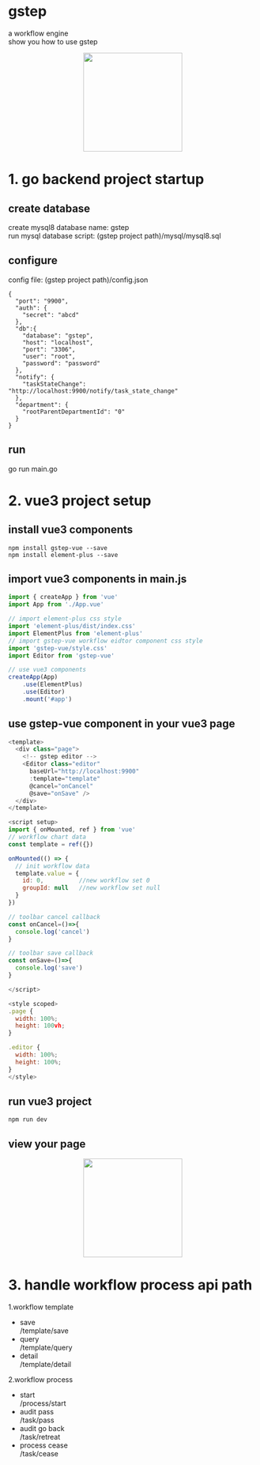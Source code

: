 # gstep
a workflow engine  
show you how to use gstep


<p align="center">
    <img width="200" height="200" src="https://www.bqdnao.com/faceroop-static/gstep_logo.png">
</p>

# 1. go backend project startup
## create database
create mysql8 database name: gstep  
run mysql database script: (gstep project path)/mysql/mysql8.sql

## configure
config file: (gstep project path)/config.json
```
{
  "port": "9900",
  "auth": {
    "secret": "abcd"
  },
  "db":{
    "database": "gstep",
    "host": "localhost",
    "port": "3306",
    "user": "root",
    "password": "password"
  },
  "notify": {
    "taskStateChange": "http://localhost:9900/notify/task_state_change"
  },
  "department": {
    "rootParentDepartmentId": "0"
  }
}
```

## run
go run main.go



# 2. vue3 project setup
## install vue3 components
```
npm install gstep-vue --save
npm install element-plus --save
```

## import vue3 components in main.js
```js
import { createApp } from 'vue'
import App from './App.vue'

// import element-plus css style
import 'element-plus/dist/index.css'
import ElementPlus from 'element-plus'
// import gstep-vue workflow eidtor component css style
import 'gstep-vue/style.css'
import Editor from 'gstep-vue'

// use vue3 components
createApp(App)
    .use(ElementPlus)
    .use(Editor)
    .mount('#app')
```

## use gstep-vue component in your vue3 page
```js
<template>
  <div class="page">
    <!-- gstep editor -->
    <Editor class="editor" 
      baseUrl="http://localhost:9900" 
      :template="template"
      @cancel="onCancel"
      @save="onSave" />
  </div>
</template>

<script setup>
import { onMounted, ref } from 'vue'
// workflow chart data
const template = ref({})

onMounted(() => {
  // init workflow data
  template.value = {
    id: 0,          //new workflow set 0
    groupId: null   //new workflow set null
  }
})

// toolbar cancel callback
const onCancel=()=>{
  console.log('cancel')
}

// toolbar save callback
const onSave=()=>{
  console.log('save')
}

</script>

<style scoped>
.page {
  width: 100%;
  height: 100vh;
}

.editor {
  width: 100%;
  height: 100%;
}
</style>
```

## run vue3 project
```
npm run dev
```

## view your page
<p align="center">
    <img width="200" height="200" src="https://www.bqdnao.com/faceroop-static/gstep_vue.jpeg">
</p>

# 3. handle workflow process api path
1.workflow template  
+ save  
/template/save  
+ query  
/template/query  
+ detail  
/template/detail  

2.workflow process  
+ start  
/process/start  
+ audit pass  
/task/pass  
+ audit go back  
/task/retreat  
+ process cease  
/task/cease  
